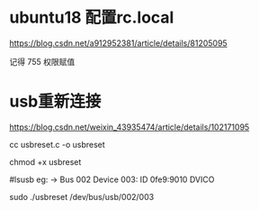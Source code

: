 # ubuntu18 配置rc.local

https://blog.csdn.net/a912952381/article/details/81205095



记得 755 权限赋值





# usb重新连接

https://blog.csdn.net/weixin_43935474/article/details/102171095



cc usbreset.c -o usbreset

chmod +x usbreset

#lsusb  eg: -> Bus 002 Device 003: ID 0fe9:9010 DVICO 

sudo ./usbreset /dev/bus/usb/002/003 